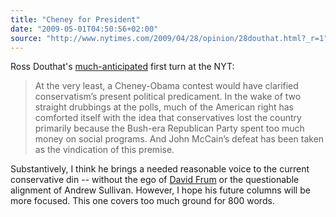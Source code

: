 ```yaml
---
title: "Cheney for President"
date: "2009-05-01T04:50:56+02:00"
source: "http://www.nytimes.com/2009/04/28/opinion/28douthat.html?_r=1"
---
```


Ross Douthat's [much-anticipated](http://rossdouthat.theatlantic.com/archives/2009/04/a_goodbye.php) first turn at the NYT:

> At the very least, a Cheney-Obama contest would have clarified conservatism’s present political predicament. In the wake of two straight drubbings at the polls, much of the American right has comforted itself with the idea that conservatives lost the country primarily because the Bush-era Republican Party spent too much money on social programs. And John McCain’s defeat has been taken as the vindication of this premise.

Substantively, I think he brings a needed reasonable voice to the current conservative din -- without the ego of [David Frum](http://www.newmajority.com/Contributor_BIO.aspx?ID=e050090f-d1b5-4ce9-bbbd-493a8cee18ae) or the questionable alignment of Andrew Sullivan. However, I hope his future columns will be more focused. This one covers too much ground for 800 words.

